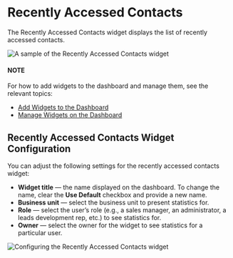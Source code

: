 <a id="user-guide-business-intelligence-widgets-recently-accessed-contacts"></a>

# Recently Accessed Contacts

The Recently Accessed Contacts widget displays the list of recently accessed contacts.

![A sample of the Recently Accessed Contacts widget](user/img/dashboards/recently_accessed_contacts.png)

#### NOTE
For how to add widgets to the dashboard and manage them, see the relevant topics:

* [Add Widgets to the Dashboard](index.md#user-guide-business-intelligence-widgets-add)
* [Manage Widgets on the Dashboard](index.md#user-guide-business-intelligence-widgets-manage)

## Recently Accessed Contacts Widget Configuration

You can adjust the following settings for the recently accessed contacts widget:

* **Widget title** — the name displayed on the dashboard. To change the name, clear the **Use Default** checkbox and provide a new name.
* **Business unit** — select the business unit to present statistics for.
* **Role** — select the user’s role (e.g., a sales manager, an administrator, a leads development rep, etc.) to see statistics for.
* **Owner** — select the owner for the widget to see statistics for a particular user.

![Configuring the Recently Accessed Contacts widget](user/img/dashboards/recently_accessed_contacts_config.png)
